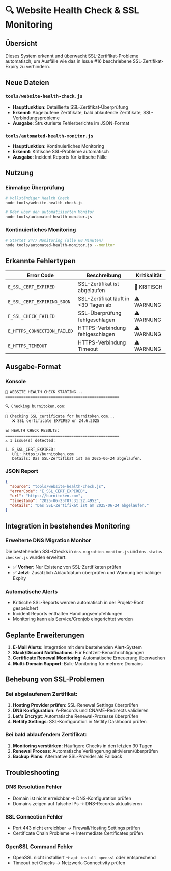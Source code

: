 # 🔍 Website Health Check & SSL Monitoring

## Übersicht

Dieses System erkennt und überwacht SSL-Zertifikat-Probleme automatisch, um Ausfälle wie das in Issue #16 beschriebene SSL-Zertifikat-Expiry zu verhindern.

## Neue Dateien

### `tools/website-health-check.js`
- **Hauptfunktion**: Detaillierte SSL-Zertifikat-Überprüfung
- **Erkennt**: Abgelaufene Zertifikate, bald ablaufende Zertifikate, SSL-Verbindungsprobleme
- **Ausgabe**: Strukturierte Fehlerberichte im JSON-Format

### `tools/automated-health-monitor.js`
- **Hauptfunktion**: Kontinuierliches Monitoring 
- **Erkennt**: Kritische SSL-Probleme automatisch
- **Ausgabe**: Incident Reports für kritische Fälle

## Nutzung

### Einmalige Überprüfung
```bash
# Vollständiger Health Check
node tools/website-health-check.js

# Oder über den automatisierten Monitor
node tools/automated-health-monitor.js
```

### Kontinuierliches Monitoring
```bash
# Startet 24/7 Monitoring (alle 60 Minuten)
node tools/automated-health-monitor.js --monitor
```

## Erkannte Fehlertypen

| Error Code | Beschreibung | Kritikalität |
|------------|--------------|--------------|
| `E_SSL_CERT_EXPIRED` | SSL-Zertifikat ist abgelaufen | 🚨 KRITISCH |
| `E_SSL_CERT_EXPIRING_SOON` | SSL-Zertifikat läuft in <30 Tagen ab | ⚠️ WARNUNG |
| `E_SSL_CHECK_FAILED` | SSL-Überprüfung fehlgeschlagen | ⚠️ WARNUNG |
| `E_HTTPS_CONNECTION_FAILED` | HTTPS-Verbindung fehlgeschlagen | ⚠️ WARNUNG |
| `E_HTTPS_TIMEOUT` | HTTPS-Verbindung Timeout | ⚠️ WARNUNG |

## Ausgabe-Format

### Konsole
```
🏥 WEBSITE HEALTH CHECK STARTING...
==================================================

🔍 Checking burnitoken.com:
------------------------------
🔐 Checking SSL certificate for burnitoken.com...
   ❌ SSL certificate EXPIRED on 24.6.2025

📊 HEALTH CHECK RESULTS:
==================================================
⚠️ 1 issue(s) detected:

1. E_SSL_CERT_EXPIRED:
   URL: https://burnitoken.com
   Details: Das SSL-Zertifikat ist am 2025-06-24 abgelaufen.
```

### JSON Report
```json
{
  "source": "tools/website-health-check.js",
  "errorCode": "E_SSL_CERT_EXPIRED",
  "url": "https://burnitoken.com", 
  "timestamp": "2025-06-25T07:31:22.495Z",
  "details": "Das SSL-Zertifikat ist am 2025-06-24 abgelaufen."
}
```

## Integration in bestehendes Monitoring

### Erweiterte DNS Migration Monitor
Die bestehenden SSL-Checks in `dns-migration-monitor.js` und `dns-status-checker.js` wurden erweitert:

- ✅ **Vorher**: Nur Existenz von SSL-Zertifikaten prüfen
- ✅ **Jetzt**: Zusätzlich Ablaufdatum überprüfen und Warnung bei baldiger Expiry

### Automatische Alerts
- Kritische SSL-Reports werden automatisch in der Projekt-Root gespeichert
- Incident Reports enthalten Handlungsempfehlungen
- Monitoring kann als Service/Cronjob eingerichtet werden

## Geplante Erweiterungen

1. **E-Mail Alerts**: Integration mit dem bestehenden Alert-System
2. **Slack/Discord Notifications**: Für Echtzeit-Benachrichtigungen  
3. **Certificate Renewal Monitoring**: Automatische Erneuerung überwachen
4. **Multi-Domain Support**: Bulk-Monitoring für mehrere Domains

## Behebung von SSL-Problemen

### Bei abgelaufenem Zertifikat:
1. **Hosting Provider prüfen**: SSL-Renewal Settings überprüfen
2. **DNS Konfiguration**: A-Records und CNAME-Redirects validieren
3. **Let's Encrypt**: Automatische Renewal-Prozesse überprüfen
4. **Netlify Settings**: SSL-Konfiguration in Netlify Dashboard prüfen

### Bei bald ablaufendem Zertifikat:
1. **Monitoring verstärken**: Häufigere Checks in den letzten 30 Tagen
2. **Renewal Process**: Automatische Verlängerung aktivieren/überprüfen
3. **Backup Plans**: Alternative SSL-Provider als Fallback

## Troubleshooting

### DNS Resolution Fehler
- Domain ist nicht erreichbar → DNS-Konfiguration prüfen
- Domains zeigen auf falsche IPs → DNS-Records aktualisieren

### SSL Connection Fehler  
- Port 443 nicht erreichbar → Firewall/Hosting Settings prüfen
- Certificate Chain Probleme → Intermediate Certificates prüfen

### OpenSSL Command Fehler
- OpenSSL nicht installiert → `apt install openssl` oder entsprechend
- Timeout bei Checks → Netzwerk-Connectivity prüfen